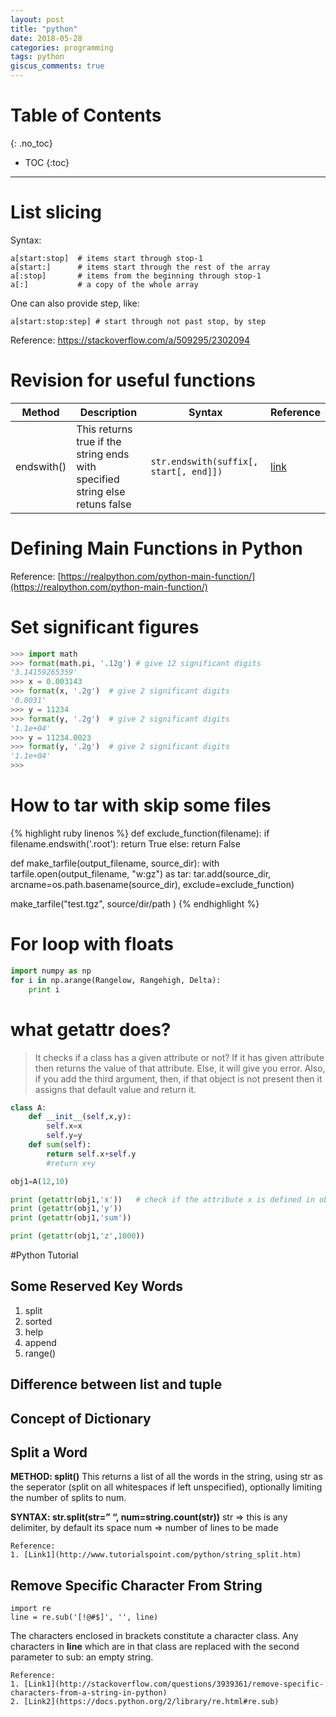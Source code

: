```yaml
---
layout: post
title: "python"
date: 2018-05-28
categories: programming
tags: python
giscus_comments: true
---
```


# Table of Contents
{: .no_toc}

* TOC
{:toc}

------------------------------------

# List slicing

Syntax:

```
a[start:stop]  # items start through stop-1
a[start:]      # items start through the rest of the array
a[:stop]       # items from the beginning through stop-1
a[:]           # a copy of the whole array
```

One can also provide step, like:

```
a[start:stop:step] # start through not past stop, by step
```

Reference: https://stackoverflow.com/a/509295/2302094

# Revision for useful functions

| Method     | Description                                                                  | Syntax                                 | Reference                                                         |
| ---------- | ---------------------------------------------------------------------------- | -------------------------------------- | ----------------------------------------------------------------- |
| endswith() | This returns true if the string ends with specified string else retuns false | `str.endswith(suffix[, start[, end]])` | [link](https://www.tutorialspoint.com/python/string_endswith.htm) |

# Defining Main Functions in Python

Reference: [https://realpython.com/python-main-function/](https://realpython.com/python-main-function/)

# Set significant figures

```python
>>> import math
>>> format(math.pi, '.12g') # give 12 significant digits
'3.14159265359'
>>> x = 0.003143
>>> format(x, '.2g')  # give 2 significant digits
'0.0031'
>>> y = 11234
>>> format(y, '.2g')  # give 2 significant digits
'1.1e+04'
>>> y = 11234.0023
>>> format(y, '.2g')  # give 2 significant digits
'1.1e+04'
>>>
```

# How to tar with skip some files

{% highlight ruby linenos %}
def exclude_function(filename):
if filename.endswith('.root'):
return True
else:
return False

def make_tarfile(output_filename, source_dir):
with tarfile.open(output_filename, "w:gz") as tar:
tar.add(source_dir, arcname=os.path.basename(source_dir), exclude=exclude_function)

make_tarfile("test.tgz", source/dir/path )
{% endhighlight %}

# For loop with floats

```python
import numpy as np
for i in np.arange(Rangelow, Rangehigh, Delta):
    print i
```

# what getattr does?

> It checks if a class has a given attribute or not? If it has given attribute then returns the value of that attribute. Else, it will give you error. Also, if you add the third argument, then, if that object is not present then it assigns that default value and return it.

```python
class A:
    def __init__(self,x,y):
        self.x=x
        self.y=y
    def sum(self):
        return self.x+self.y
        #return x+y

obj1=A(12,10)

print (getattr(obj1,'x'))   # check if the attribute x is defined in obj1 or not. IF its defined then returns its value.
print (getattr(obj1,'y'))
print (getattr(obj1,'sum'))

print (getattr(obj1,'z',1000))
```

#Python Tutorial

## Some Reserved Key Words

1. split
2. sorted
3. help
4. append
5. range()

## Difference between list and tuple

## Concept of Dictionary

## Split a Word

**METHOD: split()**
This returns a list of all the words in the string, using str as the seperator (split on all whitespaces if left unspecified), optionally limiting the number of splits to num.

**SYNTAX: str.split(str=” “, num=string.count(str))**
str => this is any delimiter, by default its space
num => number of lines to be made

    Reference:
    1. [Link1](http://www.tutorialspoint.com/python/string_split.htm)

## Remove Specific Character From String

    import re
    line = re.sub('[!@#$]', '', line)

The characters enclosed in brackets constitute a character class. Any characters in **line** which are in that class are replaced with the second parameter to sub: an empty string.

    Reference:
    1. [Link1](http://stackoverflow.com/questions/3939361/remove-specific-characters-from-a-string-in-python)
    2. [Link2](https://docs.python.org/2/library/re.html#re.sub)
